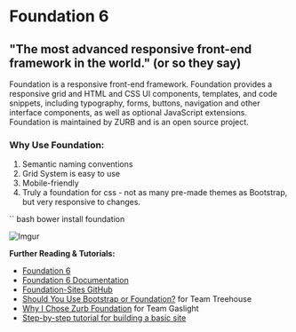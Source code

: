 # Foundation 6


## "The most advanced responsive front-end framework in the world." (or so they say)

Foundation is a responsive front-end framework. Foundation provides a responsive grid and HTML and CSS UI components, templates,
and code snippets, including typography, forms, buttons, navigation and other interface components, as well as optional JavaScript extensions.
Foundation is maintained by ZURB and is an open source project.

### Why Use Foundation:

1. Semantic naming conventions
2. Grid System is easy to use
3. Mobile-friendly
4. Truly a foundation for css - not as many pre-made themes as Bootstrap, but very responsive to changes.

`` bash
bower install foundation

![Imgur](http://i.imgur.com/OpCBZBc.png)

<b>Further Reading & Tutorials:</b>

* [Foundation 6](http://foundation.zurb.com/)
* [Foundation 6 Documentation](http://foundation.zurb.com/sites/docs/)
* [Foundation-Sites GitHub](https://github.com/zurb/foundation-sites)
* [Should You Use Bootstrap or Foundation?](http://blog.teamtreehouse.com/use-bootstrap-or-foundation) for Team Treehouse
* [Why I Chose Zurb Foundation](https://teamgaslight.com/blog/why-i-chose-zurb-foundation) for Team Gaslight
* [Step-by-step tutorial for building a basic site](https://www.youtube.com/watch?v=2QcpR6cHpnk&list=PL6oNLEZTnXsg2f3scFapWJsjywyMKpsF9&index=1)
